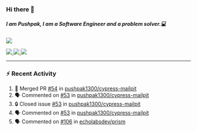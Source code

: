 ### Hi there 👋

##### I am Pushpak, I am a Software Engineer and a problem solver.💻

<a href='https://twitter.com/pushpak1300'><a href="https://pushpak1300.me/" target="_blank">
  <img src="https://img.shields.io/badge/website-%23E34F26.svg?&style=for-the-badge" />
</a> 
 
 <a href="https://twitter.com/pushpak1300" target="_blank">
  <img src="https://img.shields.io/badge/twitter-%231DA1F2.svg?&style=for-the-badge&logo=twitter&logoColor=white" />
</a> 

<a href="https://www.linkedin.com/in/pushpak-c-286b17b1/" target="_blank">
  <img src="https://img.shields.io/badge/linkedin-%230077B5.svg?&style=for-the-badge&logo=linkedin&logoColor=white" />
</a> 

<a href="https://dev.to/pushpak1300/" target="_blank">
  <img src="http://img.shields.io/badge/dev.to-gray?style=for-the-badge&logo=dev.to&?logoColor=white?logoWidth=100?label=" />
</a> 


</p>

---

### ⚡ Recent Activity

<!--START_SECTION:activity-->
1. 🎉 Merged PR [#54](https://github.com/pushpak1300/cypress-mailpit/pull/54) in [pushpak1300/cypress-mailpit](https://github.com/pushpak1300/cypress-mailpit)
2. 🗣 Commented on [#53](https://github.com/pushpak1300/cypress-mailpit/issues/53#issuecomment-2543990462) in [pushpak1300/cypress-mailpit](https://github.com/pushpak1300/cypress-mailpit)
3. 🔒 Closed issue [#53](https://github.com/pushpak1300/cypress-mailpit/issues/53) in [pushpak1300/cypress-mailpit](https://github.com/pushpak1300/cypress-mailpit)
4. 🗣 Commented on [#53](https://github.com/pushpak1300/cypress-mailpit/issues/53#issuecomment-2543313380) in [pushpak1300/cypress-mailpit](https://github.com/pushpak1300/cypress-mailpit)
5. 🗣 Commented on [#106](https://github.com/echolabsdev/prism/pull/106#issuecomment-2543312380) in [echolabsdev/prism](https://github.com/echolabsdev/prism)
<!--END_SECTION:activity-->
